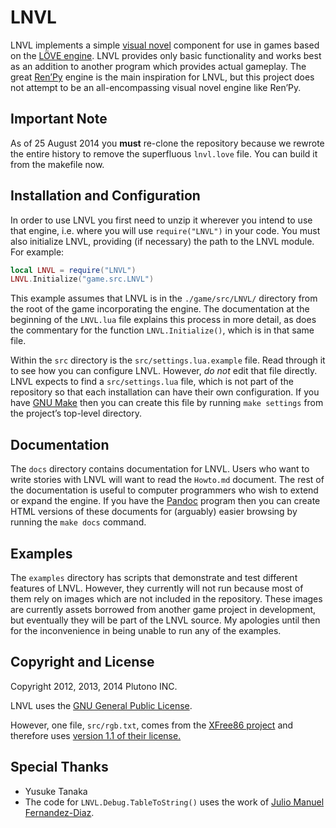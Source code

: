 LNVL
====

LNVL implements a simple [visual novel][nvl] component for use in
games based on the [LÖVE engine][love].  LNVL provides only basic
functionality and works best as an addition to another program which
provides actual gameplay.  The great [Ren’Py][renpy] engine is the
main inspiration for LNVL, but this project does not attempt to be an
all-encompassing visual novel engine like Ren’Py.


Important Note
--------------

As of 25 August 2014 you **must** re-clone the repository because we
rewrote the entire history to remove the superfluous `lnvl.love` file.
You can build it from the makefile now.


Installation and Configuration
------------------------------

In order to use LNVL you first need to unzip it wherever you intend to
use that engine, i.e. where you will use `require("LNVL")` in your
code.  You must also initialize LNVL, providing (if necessary) the
path to the LNVL module.  For example:

```lua
local LNVL = require("LNVL")
LNVL.Initialize("game.src.LNVL")
```

This example assumes that LNVL is in the `./game/src/LNVL/` directory
from the root of the game incorporating the engine.  The documentation
at the beginning of the `LNVL.lua` file explains this process in more
detail, as does the commentary for the function `LNVL.Initialize()`,
which is in that same file.

Within the `src` directory is the `src/settings.lua.example` file.
Read through it to see how you can configure LNVL.  However, *do not*
edit that file directly.  LNVL expects to find a `src/settings.lua`
file, which is not part of the repository so that each installation
can have their own configuration.  If you have [GNU Make][] then you
can create this file by running `make settings` from the project’s
top-level directory.


Documentation
-------------

The `docs` directory contains documentation for LNVL.  Users who want
to write stories with LNVL will want to read the `Howto.md` document.
The rest of the documentation is useful to computer programmers who
wish to extend or expand the engine.  If you have the [Pandoc][]
program then you can create HTML versions of these documents for
(arguably) easier browsing by running the `make docs` command.


Examples
--------

The `examples` directory has scripts that demonstrate and test
different features of LNVL.  However, they currently will not run
because most of them rely on images which are not included in the
repository.  These images are currently assets borrowed from another
game project in development, but eventually they will be part of the
LNVL source.  My apologies until then for the inconvenience in being
unable to run any of the examples.


Copyright and License
---------------------

Copyright 2012, 2013, 2014 Plutono INC.

LNVL uses the [GNU General Public License][gpl].

However, one file, `src/rgb.txt`, comes from the
[XFree86 project][xfree86] and therefore uses
[version 1.1 of their license.][xlicense]


Special Thanks
--------------

* Yusuke Tanaka
* The code for `LNVL.Debug.TableToString()` uses the work of
  [Julio Manuel Fernandez-Diaz](http://lua-users.org/wiki/TableSerialization).



[nvl]: http://en.wikipedia.org/wiki/Visual_novel
[love]: http://love2d.org/
[renpy]: http://www.renpy.org/
[xfree86]: http://www.xfree86.org/
[xlicense]: http://www.xfree86.org/legal/licenses.html
[pandoc]: http://johnmacfarlane.net/pandoc/
[gpl]: http://www.gnu.org/copyleft/gpl.html
[gnu make]: https://www.gnu.org/software/make/

